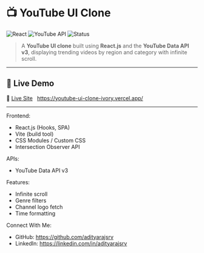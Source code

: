 # 📺 YouTube UI Clone

![React](https://img.shields.io/badge/Built%20with-React-blue?logo=react)
![YouTube API](https://img.shields.io/badge/API-YouTube%20Data%20v3-red?logo=youtube)
![Status](https://img.shields.io/badge/Project-Active-brightgreen)

> A **YouTube UI clone** built using **React.js** and the **YouTube Data API v3**, displaying trending videos by region and category with infinite scroll.

---

## 🚀 Live Demo

🔗 [Live Site](#) &nbsp; https://youtube-ui-clone-ivory.vercel.app/

---
Frontend:
  - React.js (Hooks, SPA)
  - Vite (build tool)
  - CSS Modules / Custom CSS
  - Intersection Observer API

APIs:
  - YouTube Data API v3

Features:
  - Infinite scroll
  - Genre filters
  - Channel logo fetch
  - Time formatting

Connect With Me:
  - GitHub: https://github.com/adityarajsrv
  - LinkedIn: https://linkedin.com/in/adityarajsrv
